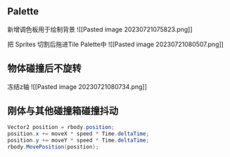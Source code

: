 
## Palette

新增调色板用于绘制背景
![[Pasted image 20230721075823.png]]

把 Sprites 切割后拖进Tile Palette中
![[Pasted image 20230721080507.png]]

## 物体碰撞后不旋转

冻结z轴
![[Pasted image 20230721080734.png]]


## 刚体与其他碰撞箱碰撞抖动

```c#
Vector2 position = rbody.position;
position.x += moveX * speed * Time.deltaTime;
position.y += moveY * speed * Time.deltaTime;
rbody.MovePosition(position);
```

